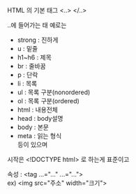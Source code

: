 HTML 의 기본 태그 <..>  </..>  
  
..에 들어가는 태 예로는  
  
+ strong : 진하게
+ u      : 밑줄
+ h1~h6  : 제목
+ br     : 줄바꿈
+ p      : 단락
+ li     : 목록
+ ul     : 목록 구분(nonordered)
+ ol     : 목록 구분(ordered)
+ html   : 내용전체
+ head   : body설명
+ body   : 본문
+ meta   : 읽는 형식  
등이 있으며  
  
시작은 \<!DOCTYPE html> 로 하는게 표준이고  
  
속성 : <tag ...="..."  ...="...">  
ex) \<img src="주소" width="크기">  
